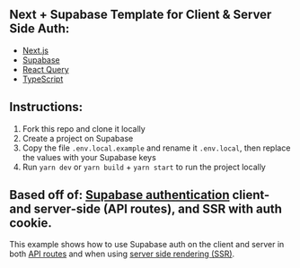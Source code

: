 ## Next + Supabase Template for Client & Server Side Auth:

-  [Next.js](https://nextjs.org/)
-  [Supabase](https://supabase.io/)
-  [React Query](https://react-query.tanstack.com/)
-  [TypeScript](https://www.typescriptlang.org/)

## Instructions:

1. Fork this repo and clone it locally
2. Create a project on Supabase
3. Copy the file `.env.local.example` and rename it `.env.local`, then replace the values with your Supabase keys
4. Run `yarn dev` or `yarn build` + `yarn start` to run the project locally

## Based off of: [Supabase authentication](https://supabase.io/docs/guides/auth) client- and server-side (API routes), and SSR with auth cookie.

This example shows how to use Supabase auth on the client and server in both [API routes](https://nextjs.org/docs/api-routes/introduction) and when using [server side rendering (SSR)](https://nextjs.org/docs/basic-features/pages#server-side-rendering).
